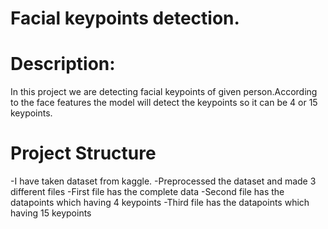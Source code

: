 # Facial keypoints detection.


# Description:

In this project we are detecting facial keypoints of given person.According to the face features the model will detect the keypoints so it can be 4 or 15 keypoints.


# Project Structure
-I have taken dataset from kaggle.
-Preprocessed the dataset and made 3 different files 
  -First file has the complete data 
  -Second file has the datapoints which having 4 keypoints
  -Third file has the datapoints which having 15 keypoints
